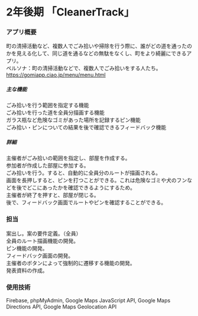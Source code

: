 # 2年後期 「CleanerTrack」
### アプリ概要
町の清掃活動など、複数人でごみ拾いや掃除を行う際に、誰がどの道を通ったのかを見える化して、同じ道を通るなどの無駄をなくし、町をより綺麗にできるアプリ。<br>
ペルソナ：町の清掃活動などで、複数人でごみ拾いをする人たち。<br>
https://gomiapp.ciao.jp/menu/menu.html <br>


##### 主な機能
ごみ拾いを行う範囲を指定する機能<br>
ごみ拾いを行った道を全員分描画する機能<br>
ガラス瓶など危険なゴミがあった場所を記録するピン機能<br>
ごみ拾い・ピンについての結果を後で確認できるフィードバック機能<br>


##### 詳細
主催者がごみ拾いの範囲を指定し、部屋を作成する。<br>
参加者が作成した部屋に参加する。<br>
ごみ拾いを行う。すると、自動的に全員分のルートが描画される。<br>
画面を長押しすると、ピンを打つことができる。これは危険なゴミや犬のフンなどを後でどこにあったかを確認できるようにするため。<br>
主催者が終了を押すと、部屋が閉じる。<br>
後で、フィードバック画面でルートやピンを確認することができる。<br>



### 担当
案出し。案の要件定義。（全員）<br>
全員のルート描画機能の開発。<br>
ピン機能の開発。<br>
フィードバック画面の開発。<br>
主催者のボタンによって強制的に遷移する機能の開発。<br>
発表資料の作成。<br>

### 使用技術
Firebase, phpMyAdmin, Google Maps JavaScript API, Google Maps Directions API, Google Maps Geolocation API
